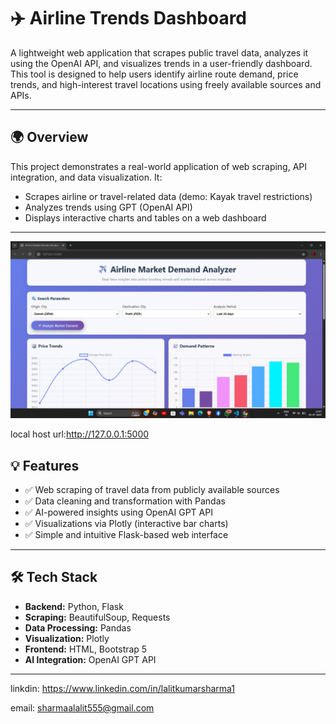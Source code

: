 # ✈️ Airline Trends Dashboard

A lightweight web application that scrapes public travel data, analyzes it using the OpenAI API, and visualizes trends in a user-friendly dashboard. This tool is designed to help users identify airline route demand, price trends, and high-interest travel locations using freely available sources and APIs.

---

## 🌍 Overview

This project demonstrates a real-world application of web scraping, API integration, and data visualization. It:

- Scrapes airline or travel-related data (demo: Kayak travel restrictions)
- Analyzes trends using GPT (OpenAI API)
- Displays interactive charts and tables on a web dashboard

---
![image alt](https://github.com/Lalit-sharma123/Airline-demand-Analyzer/blob/572930973804fc90dc32ecb0ec6e3119bd2a1370/Screenshot%202025-07-05%20134753.png)

local host url:http://127.0.0.1:5000
## 💡 Features

- ✅ Web scraping of travel data from publicly available sources
- ✅ Data cleaning and transformation with Pandas
- ✅ AI-powered insights using OpenAI GPT API
- ✅ Visualizations via Plotly (interactive bar charts)
- ✅ Simple and intuitive Flask-based web interface

---

## 🛠️ Tech Stack

- **Backend:** Python, Flask
- **Scraping:** BeautifulSoup, Requests
- **Data Processing:** Pandas
- **Visualization:** Plotly
- **Frontend:** HTML, Bootstrap 5
- **AI Integration:** OpenAI GPT API

---

linkdin: https://www.linkedin.com/in/lalitkumarsharma1

email: sharmaalalit555@gmail.com



